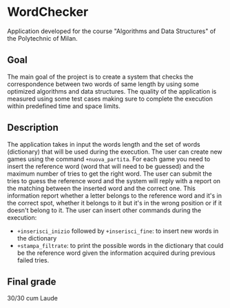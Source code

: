 # WordChecker

Application developed for the course "Algorithms and Data Structures" of the Polytechnic of Milan.

## Goal
The main goal of the project is to create a system that checks the correspondence between two words of same length by using some optimized algorithms and data structures. The quality of the application is measured using some test cases making sure to complete the execution within predefined time and space limits.

## Description
The application takes in input the words length and the set of words (dictionary) that will be used during the execution.
The user can create new games using the command ```+nuova_partita```.
For each game you need to insert the reference word (word that will need to be guessed) and the maximum number of tries to get the right word. The user can submit the tries to guess the reference word and the system will reply with a report on the matching between the inserted word and the correct one. This information report whether a letter belongs to the reference word and it's in the correct spot, whether it belongs to it but it's in the wrong position or if it doesn't belong to it.
The user can insert other commands during the execution:
- ```+inserisci_inizio``` followed by ```+inserisci_fine```: to insert new words in the dictionary
- ```+stampa_filtrate```: to print the possible words in the dictionary that could be the reference word given the information acquired during previous failed tries.

## Final grade
30/30 cum Laude
